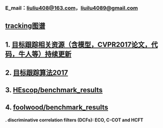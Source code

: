  ### E_mail：liuliu408@163.com，liuilu4089@gmail.com   
 
 ## [tracking图谱](https://coggle.it/)   
 ## 1. [目标跟踪相关资源（含模型，CVPR2017论文，代码，牛人等）持续更新](https://zhuanlan.zhihu.com/p/27292838)  
 ## 2. [目标跟踪算法2017](https://blog.csdn.net/huixingshao/article/details/78244838) 
 ## 3. [HEscop/benchmark_results](https://github.com/HEscop/benchmark_results)
 ## 4. [foolwood/benchmark_results](https://github.com/foolwood/benchmark_results)
 
 
 
 #### . discriminative correlation filters (DCFs): ECO, C-COT and HCFT
 
 

